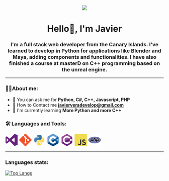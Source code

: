 <div id="header" align="center">
  <img src="https://media.giphy.com/media/13HgwGsXF0aiGY/giphy.gif" width="200" />
  <h1 align="center">Hello👋, I'm Javier</h1>
  <h3 align="center">
    I'm a full stack web developer from the Canary Islands. I've learned to develop in Python for applications like Blender and Maya, adding components and                 functionalities. 
    I have also finished a course at masterD on C++ programming based on the unreal engine. 
  </h3>
</div>

---  
### 👨‍💻About me:
- 💬 You can ask me for **Python, C#, C++, Javascript, PHP**
- 📩 How to Contact me **javierveradevelop@gmail.com**
- 📝 I'm currently learning **More Python and more C++**

<div align="left">
  <h3> 🛠 Languages and Tools:</h3>
  <div>
    <img src="https://github.com/devicons/devicon/blob/master/icons/visualstudio/visualstudio-plain.svg" 
         title="VisualStudio" alt="VisualStudio" width="40" height="40"/>
    <img src="https://github.com/devicons/devicon/blob/master/icons/git/git-original.svg" 
         title="Git" alt="Git" width="40" height="40"/>
    <img src="https://github.com/devicons/devicon/blob/master/icons/python/python-original.svg" 
         title="Python" alt="Python" width="40" height="40"/>
    <img src="https://github.com/devicons/devicon/blob/master/icons/cplusplus/cplusplus-original.svg" 
         title="C++" alt="C++" width="40" height="40"/>
    <img src="https://github.com/devicons/devicon/blob/master/icons/csharp/csharp-original.svg" 
         title="C#" alt="C#" width="40" height="40"/>
    <img src="https://github.com/devicons/devicon/blob/master/icons/javascript/javascript-original.svg" 
         title="javascript" alt="javascript" width="40" height="40"/>
    <img src="https://github.com/devicons/devicon/blob/master/icons/php/php-original.svg" 
         title="php" alt="php" width="40" height="40"/>
  </div>
</div>

---
### Languages stats:

[![Top Langs](https://github-readme-stats.vercel.app/api/top-langs/?username=ShadowShot07&exclude_repo=DOR-ejercicio-1,clase,HTML_CSS_WITHOUT_BOOTSTRAP,StoryBoardProject,WebsiteRawFiles)](https://github.com/anuraghazra/github-readme-stats)


<!--
**ShadowShot07/ShadowShot07** is a ✨ _special_ ✨ repository because its `README.md` (this file) appears on your GitHub profile.

Here are some ideas to get you started:

- 🔭 I’m currently working on ...
- 🌱 I’m currently learning ...
- 👯 I’m looking to collaborate on ...
- 🤔 I’m looking for help with ...
- 💬 Ask me about ...
- 📫 How to reach me: ...
- 😄 Pronouns: ...
- ⚡ Fun fact: ...
-->
